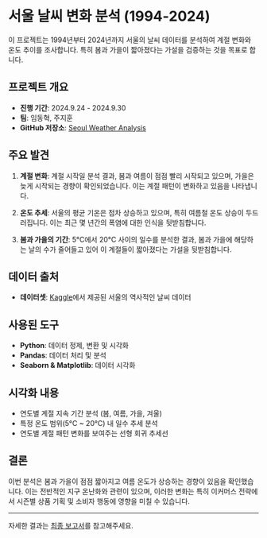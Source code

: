 # 서울 날씨 변화 분석 (1994-2024)

이 프로젝트는 1994년부터 2024년까지 서울의 날씨 데이터를 분석하여 계절 변화와 온도 추이를 조사합니다. 특히 봄과 가을이 짧아졌다는 가설을 검증하는 것을 목표로 합니다.

## 프로젝트 개요

- **진행 기간**: 2024.9.24 - 2024.9.30
- **팀**: 임동혁, 주지훈
- **GitHub 저장소**: [Seoul Weather Analysis](https://github.com/dev-jhjoo/SeoulWeatherAnalysis)

## 주요 발견

1. **계절 변화**: 계절 시작일 분석 결과, 봄과 여름이 점점 빨리 시작되고 있으며, 가을은 늦게 시작되는 경향이 확인되었습니다. 이는 계절 패턴이 변화하고 있음을 나타냅니다.
   
2. **온도 추세**: 서울의 평균 기온은 점차 상승하고 있으며, 특히 여름철 온도 상승이 두드러집니다. 이는 최근 몇 년간의 폭염에 대한 인식을 뒷받침합니다.

3. **봄과 가을의 기간**: 5°C에서 20°C 사이의 일수를 분석한 결과, 봄과 가을에 해당하는 날의 수가 줄어들고 있어 이 계절들이 짧아졌다는 가설을 뒷받침합니다.

## 데이터 출처

- **데이터셋**: [Kaggle](https://www.kaggle.com/datasets/alfredkondoro/seoul-historical-weather-data-2024/data)에서 제공된 서울의 역사적인 날씨 데이터

## 사용된 도구

- **Python**: 데이터 정제, 변환 및 시각화
- **Pandas**: 데이터 처리 및 분석
- **Seaborn & Matplotlib**: 데이터 시각화

## 시각화 내용

- 연도별 계절 지속 기간 분석 (봄, 여름, 가을, 겨울)
- 특정 온도 범위(5°C ~ 20°C) 내 일수 추세 분석
- 연도별 계절 패턴 변화를 보여주는 선형 회귀 추세선

## 결론

이번 분석은 봄과 가을이 점점 짧아지고 여름 온도가 상승하는 경향이 있음을 확인했습니다. 이는 전반적인 지구 온난화와 관련이 있으며, 이러한 변화는 특히 이커머스 전략에서 시즌별 상품 기획 및 소비자 행동에 영향을 미칠 수 있습니다.

---

자세한 결과는 [최종 보고서](./SeoulWeatherAnalysis_Report.pdf)를 참고해주세요.

